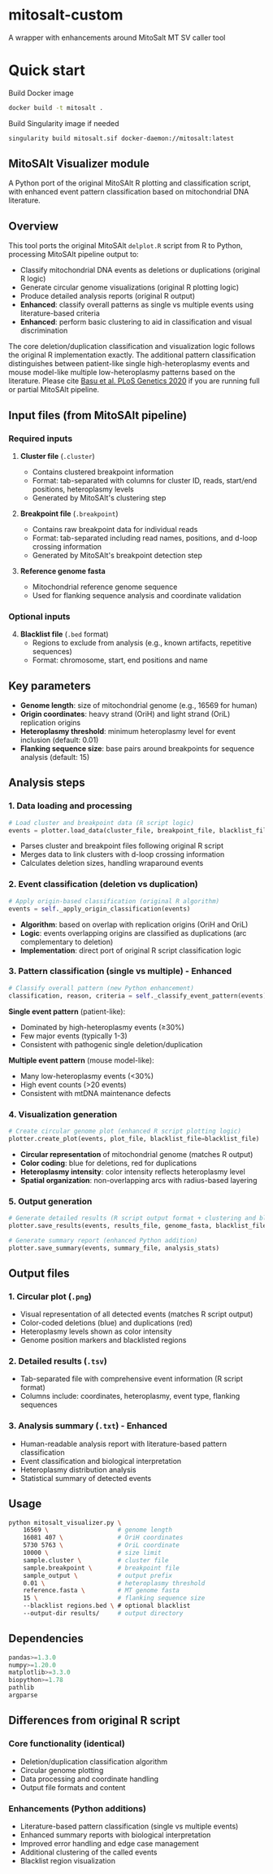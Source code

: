# mitosalt-custom
A wrapper with enhancements around MitoSalt MT SV caller tool

# Quick start

Build Docker image

```bash
docker build -t mitosalt .
```

Build Singularity image if needed

```bash
singularity build mitosalt.sif docker-daemon://mitosalt:latest
```
## MitoSAlt Visualizer module

A Python port of the original MitoSAlt R plotting and classification script, with enhanced event pattern classification based on mitochondrial DNA literature.

## Overview

This tool ports the original MitoSAlt `delplot.R` script from R to Python, processing MitoSAlt pipeline output to:
- Classify mitochondrial DNA events as deletions or duplications (original R logic)
- Generate circular genome visualizations (original R plotting logic)
- Produce detailed analysis reports (original R output)
- **Enhanced**: classify overall patterns as single vs multiple events using literature-based criteria
- **Enhanced**: perform basic clustering to aid in classification and visual discrimination

The core deletion/duplication classification and visualization logic follows the original R implementation exactly. The additional pattern classification distinguishes between patient-like single high-heteroplasmy events and mouse model-like multiple low-heteroplasmy patterns based on the literature. Please cite [Basu et al. PLoS Genetics 2020](https://journals.plos.org/plosgenetics/article?id=10.1371/journal.pgen.1009242) if you are running full or partial MitoSAlt pipeline.

## Input files (from MitoSAlt pipeline)

### Required inputs

1. **Cluster file** (`.cluster`)
   - Contains clustered breakpoint information
   - Format: tab-separated with columns for cluster ID, reads, start/end positions, heteroplasmy levels
   - Generated by MitoSAlt's clustering step

2. **Breakpoint file** (`.breakpoint`) 
   - Contains raw breakpoint data for individual reads
   - Format: tab-separated including read names, positions, and d-loop crossing information
   - Generated by MitoSAlt's breakpoint detection step

3. **Reference genome fasta**
   - Mitochondrial reference genome sequence
   - Used for flanking sequence analysis and coordinate validation

### Optional inputs

4. **Blacklist file** (`.bed` format)
   - Regions to exclude from analysis (e.g., known artifacts, repetitive sequences)
   - Format: chromosome, start, end positions and name

## Key parameters

- **Genome length**: size of mitochondrial genome (e.g., 16569 for human)
- **Origin coordinates**: heavy strand (OriH) and light strand (OriL) replication origins
- **Heteroplasmy threshold**: minimum heteroplasmy level for event inclusion (default: 0.01)
- **Flanking sequence size**: base pairs around breakpoints for sequence analysis (default: 15)

## Analysis steps

### 1. Data loading and processing
```python
# Load cluster and breakpoint data (R script logic)
events = plotter.load_data(cluster_file, breakpoint_file, blacklist_file)
```
- Parses cluster and breakpoint files following original R script
- Merges data to link clusters with d-loop crossing information
- Calculates deletion sizes, handling wraparound events

### 2. Event classification (deletion vs duplication)
```python
# Apply origin-based classification (original R algorithm)
events = self._apply_origin_classification(events)
```
- **Algorithm**: based on overlap with replication origins (OriH and OriL)
- **Logic**: events overlapping origins are classified as duplications (arc complementary to deletion)
- **Implementation**: direct port of original R script classification logic

### 3. Pattern classification (single vs multiple) - **Enhanced**
```python
# Classify overall pattern (new Python enhancement)
classification, reason, criteria = self._classify_event_pattern(events)
```

**Single event pattern** (patient-like):
- Dominated by high-heteroplasmy events (≥30%)
- Few major events (typically 1-3)
- Consistent with pathogenic single deletion/duplication

**Multiple event pattern** (mouse model-like):
- Many low-heteroplasmy events (<30%)
- High event counts (>20 events)
- Consistent with mtDNA maintenance defects

### 4. Visualization generation
```python
# Create circular genome plot (enhanced R script plotting logic)
plotter.create_plot(events, plot_file, blacklist_file=blacklist_file)
```
- **Circular representation** of mitochondrial genome (matches R output)
- **Color coding**: blue for deletions, red for duplications
- **Heteroplasmy intensity**: color intensity reflects heteroplasmy level
- **Spatial organization**: non-overlapping arcs with radius-based layering

### 5. Output generation
```python
# Generate detailed results (R script output format + clustering and blacklist-crossing labels)
plotter.save_results(events, results_file, genome_fasta, blacklist_file)

# Generate summary report (enhanced Python addition)
plotter.save_summary(events, summary_file, analysis_stats)
```

## Output files

### 1. Circular plot (`.png`)
- Visual representation of all detected events (matches R script output)
- Color-coded deletions (blue) and duplications (red)
- Heteroplasmy levels shown as color intensity
- Genome position markers and blacklisted regions

### 2. Detailed results (`.tsv`)
- Tab-separated file with comprehensive event information (R script format)
- Columns include: coordinates, heteroplasmy, event type, flanking sequences

### 3. Analysis summary (`.txt`) - **Enhanced**
- Human-readable analysis report with literature-based pattern classification
- Event classification and biological interpretation
- Heteroplasmy distribution analysis
- Statistical summary of detected events

## Usage

```bash
python mitosalt_visualizer.py \
    16569 \                   # genome length
    16081 407 \               # OriH coordinates  
    5730 5763 \               # OriL coordinate
    10000 \                   # size limit
    sample.cluster \          # cluster file
    sample.breakpoint \       # breakpoint file  
    sample_output \           # output prefix
    0.01 \                    # heteroplasmy threshold
    reference.fasta \         # MT genome fasta
    15 \                      # flanking sequence size
    --blacklist regions.bed \ # optional blacklist
    --output-dir results/     # output directory
```

## Dependencies

```python
pandas>=1.3.0
numpy>=1.20.0
matplotlib>=3.3.0
biopython>=1.78
pathlib
argparse
```

## Differences from original R script

### Core functionality (identical)
- Deletion/duplication classification algorithm
- Circular genome plotting
- Data processing and coordinate handling
- Output file formats and content

### Enhancements (Python additions)
- Literature-based pattern classification (single vs multiple events)
- Enhanced summary reports with biological interpretation
- Improved error handling and edge case management
- Additional clustering of the called events 
- Blacklist region visualization
